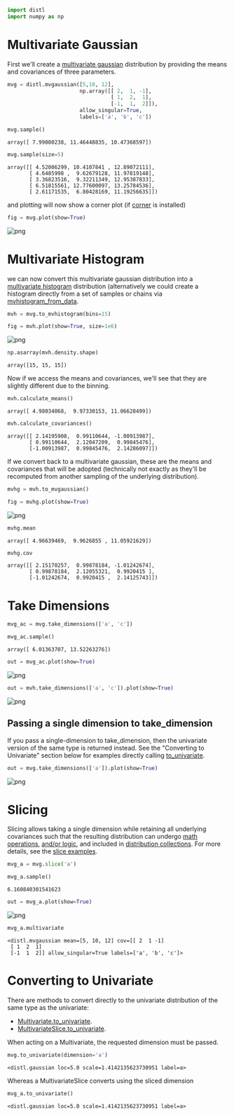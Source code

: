 ```python
import distl
import numpy as np
```

# Multivariate Gaussian

First we'll create a [multivariate gaussian](../api/MVGaussian.md) distribution by providing the means and covariances of three parameters.


```python
mvg = distl.mvgaussian([5,10, 12], 
                       np.array([[ 2,  1, -1], 
                                 [ 1,  2,  1], 
                                 [-1,  1,  2]]),
                       allow_singular=True,
                       labels=['a', 'b', 'c'])
```


```python
mvg.sample()
```




    array([ 7.99080238, 11.46448835, 10.47368597])




```python
mvg.sample(size=5)
```




    array([[ 4.52006299, 10.4107841 , 12.89072111],
           [ 4.6485998 ,  9.62679128, 11.97819148],
           [ 3.36823516,  9.32211349, 12.95387833],
           [ 6.51815561, 12.77600097, 13.25784536],
           [ 2.61171535,  6.80428169, 11.19256635]])



and plotting will now show a corner plot (if [corner](https://corner.readthedocs.io/en/latest/) is installed)


```python
fig = mvg.plot(show=True)
```


![png](multivariate_files/multivariate_6_0.png)


# Multivariate Histogram

we can now convert this multivariate gaussian distribution into a [multivariate histogram](../api/MVHistogram.md) distribution (alternatively we could create a histogram directly from a set of samples or chains via [mvhistogram_from_data](../api/distl.mvhistogram_from_data.md).


```python
mvh = mvg.to_mvhistogram(bins=15)
```


```python
fig = mvh.plot(show=True, size=1e6)
```


![png](multivariate_files/multivariate_9_0.png)



```python
np.asarray(mvh.density.shape)
```




    array([15, 15, 15])



Now if we access the means and covariances, we'll see that they are slightly different due to the binning.


```python
mvh.calculate_means()
```




    array([ 4.98034068,  9.97330153, 11.06628499])




```python
mvh.calculate_covariances()
```




    array([[ 2.14195908,  0.99110644, -1.00913987],
           [ 0.99110644,  2.12047209,  0.99845476],
           [-1.00913987,  0.99845476,  2.14286097]])



If we convert back to a multivariate gaussian, these are the means and covariances that will be adopted (technically not exactly as they'll be recomputed from another sampling of the underlying distribution).


```python
mvhg = mvh.to_mvgaussian()
```


```python
fig = mvhg.plot(show=True)
```


![png](multivariate_files/multivariate_16_0.png)



```python
mvhg.mean
```




    array([ 4.96639469,  9.9626855 , 11.05921629])




```python
mvhg.cov
```




    array([[ 2.15170257,  0.99878184, -1.01242674],
           [ 0.99878184,  2.12055321,  0.9920415 ],
           [-1.01242674,  0.9920415 ,  2.14125743]])



# Take Dimensions


```python
mvg_ac = mvg.take_dimensions(['a', 'c'])
```


```python
mvg_ac.sample()
```




    array([ 6.01363707, 13.52263276])




```python
out = mvg_ac.plot(show=True)
```


![png](multivariate_files/multivariate_22_0.png)



```python
out = mvh.take_dimensions(['a', 'c']).plot(show=True)
```


![png](multivariate_files/multivariate_23_0.png)


## Passing a single dimension to take_dimension

If you pass a single-dimension to take_dimension, then the univariate version of the same type is returned instead.  See the "Converting to Univariate" section below for examples directly calling [to_univariate](../api/BaseMultivariateDistribution.to_univariate.md).


```python
out = mvg.take_dimensions(['a']).plot(show=True)
```


![png](multivariate_files/multivariate_25_0.png)


# Slicing

Slicing allows taking a single dimension while retaining all underlying covariances such that the resulting distribution can undergo [math operations](./math.md), [and/or logic](./and_or.md), and included in [distribution collections](./collections.md).  For more details, see the [slice examples](./slice.md).


```python
mvg_a = mvg.slice('a')
```


```python
mvg_a.sample()
```




    6.160840301541623




```python
out = mvg_a.plot(show=True)
```


![png](multivariate_files/multivariate_29_0.png)



```python
mvg_a.multivariate
```




    <distl.mvgaussian mean=[5, 10, 12] cov=[[ 2  1 -1]
     [ 1  2  1]
     [-1  1  2]] allow_singular=True labels=['a', 'b', 'c']>



# Converting to Univariate

There are methods to convert directly to the univariate distribution of the same type as the univariate:

* [Multivariate.to_univariate](../api/BaseMultivariateDistribution.to_univariate.md).
* [MultivariateSlice.to_univariate](../api/BaseMultivariateSliceDistribution.to_univariate.md).

When acting on a Multivariate, the requested dimension must be passed.


```python
mvg.to_univariate(dimension='a')
```




    <distl.gaussian loc=5.0 scale=1.4142135623730951 label=a>



Whereas a MultivariateSlice converts using the sliced dimension


```python
mvg_a.to_univariate()
```




    <distl.gaussian loc=5.0 scale=1.4142135623730951 label=a>




```python

```
